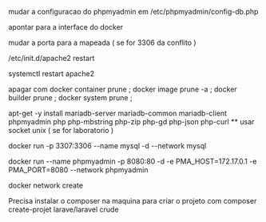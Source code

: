 
mudar a configuracao do phpmyadmin em /etc/phpmyadmin/config-db.php

apontar para a interface do docker 

mudar a porta para a mapeada ( se for 3306 da conflito ) 

/etc/init.d/apache2 restart

systemctl restart apache2

apagar com docker container prune ; docker image prune -a ; docker builder prune ; docker system prune ; 

apt-get -y install mariadb-server mariadb-common mariadb-client phpmyadmin php php-mbstring php-zip php-gd php-json php-curl ** usar socket unix ( se for laboratorio )

docker run -p 3307:3306 --name mysql -d --network <nome da rede> mysql

docker run --name phpmyadmin -p 8080:80 -d -e PMA_HOST=172.17.0.1 -e PMA_PORT=8080 --network <nome da rede> phpmyadmin

docker network create <nome da rede>

Precisa instalar o composer na maquina para criar o projeto com composer create-projet larave/laravel crude
